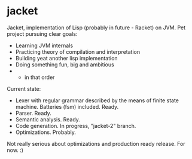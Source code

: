 jacket
===

Jacket, implementation of Lisp (probably in future - Racket) on JVM.
Pet project pursuing clear goals:
* Learning JVM internals
* Practicing theory of compilation and interpretation
* Building yeat another lisp implementation
* Doing something fun, big and ambitious
* - in that order

Current state:
* Lexer with regular grammar described by the means of finite state machine. Batteries (fsm) included. Ready.
* Parser. Ready.
* Semantic analysis. Ready.
* Code generation. In progress, "jacket-2" branch.
* Optimizations. Probably.

Not really serious about optimizations and production ready release. For now. :)